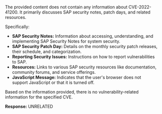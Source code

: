 The provided content does not contain any information about CVE-2022-41200. It primarily discusses SAP security notes, patch days, and related resources.

Specifically:

*   **SAP Security Notes:** Information about accessing, understanding, and implementing SAP Security Notes for system security.
*   **SAP Security Patch Day:**  Details on the monthly security patch releases, their schedule, and categorization.
*   **Reporting Security Issues:** Instructions on how to report vulnerabilities to SAP.
*   **Resources:** Links to various SAP security resources like documentation, community forums, and service offerings.
*  **JavaScript Message:** Indicates that the user's browser does not support JavaScript or that it is turned off.

Based on the information provided, there is no vulnerability-related information for the specified CVE.

**Response:** UNRELATED